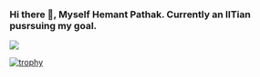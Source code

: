 ### Hi there 👋, Myself Hemant Pathak. Currently an IITian pusrsuing my goal.

![](https://komarev.com/ghpvc/?username=hemant030406)

[![trophy](https://github-profile-trophy.vercel.app/?username=hemant030406&theme=onedark)](https://github.com/ryo-ma/github-profile-trophy)
<!--
**hemant030406/hemant030406** is a ✨ _special_ ✨ repository because its `README.md` (this file) appears on your GitHub profile.

Here are some ideas to get you started:

- 🔭 I’m currently working on ...
- 🌱 I’m currently learning ...
- 👯 I’m looking to collaborate on ...
- 🤔 I’m looking for help with ...
- 💬 Ask me about ...
- 📫 How to reach me: ...
- 😄 Pronouns: ...
- ⚡ Fun fact: ...
-->
